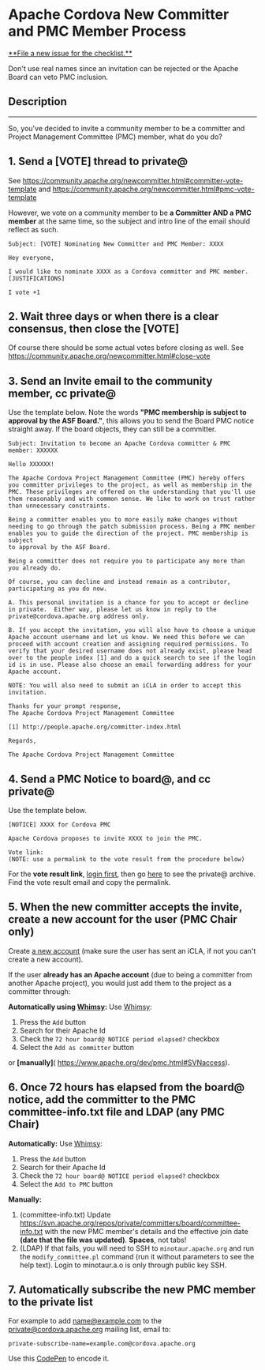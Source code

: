 # Apache Cordova New Committer and PMC Member Process


<a href="https://github.com/apache/cordova-new-committer-and-pmc/issues/new" class="btn btn-primary float-right" role="button" data-hotkey="c">
**File a new issue for the checklist.**</a>

Don't use real names since an invitation can be rejected or the Apache Board can veto PMC inclusion.

## Description
---

So, you've decided to invite a community member to be a committer and Project Management Committee (PMC) member, what do you do?

## 1. Send a [VOTE] thread to private@

See https://community.apache.org/newcommitter.html#committer-vote-template and https://community.apache.org/newcommitter.html#pmc-vote-template

However, we vote on a community member to be **a Committer AND a PMC member** at the same time, so the subject and intro line of the email should reflect as such.



```
Subject: [VOTE] Nominating New Committer and PMC Member: XXXX

Hey everyone,

I would like to nominate XXXX as a Cordova committer and PMC member.
[JUSTIFICATIONS]

I vote +1
```

## 2. Wait three days or when there is a clear consensus, then close the [VOTE]

Of course there should be some actual votes before closing as well. See https://community.apache.org/newcommitter.html#close-vote

## 3. Send an Invite email to the community member, cc private@

Use the template below. Note the words **"PMC membership is subject
to approval by the ASF Board."**, this allows you to send the Board PMC notice straight away. If the board objects, they can still be a committer.

```
Subject: Invitation to become an Apache Cordova committer & PMC member: XXXXXX

Hello XXXXXX!
 
The Apache Cordova Project Management Committee (PMC) hereby offers
you committer privileges to the project, as well as membership in the
PMC. These privileges are offered on the understanding that you'll use
them reasonably and with common sense. We like to work on trust rather
than unnecessary constraints.

Being a committer enables you to more easily make changes without
needing to go through the patch submission process. Being a PMC member
enables you to guide the direction of the project. PMC membership is subject
to approval by the ASF Board.

Being a committer does not require you to participate any more than
you already do.

Of course, you can decline and instead remain as a contributor,
participating as you do now.

A. This personal invitation is a chance for you to accept or decline
in private.  Either way, please let us know in reply to the
private@cordova.apache.org address only.

B. If you accept the invitation, you will also have to choose a unique
Apache account username and let us know. We need this before we can
proceed with account creation and assigning required permissions. To
verify that your desired username does not already exist, please head
over to the people index [1] and do a quick search to see if the login
id is in use. Please also choose an email forwarding address for your
Apache account.

NOTE: You will also need to submit an iCLA in order to accept this invitation.

Thanks for your prompt response,
The Apache Cordova Project Management Committee

[1] http://people.apache.org/committer-index.html

Regards,

The Apache Cordova Project Management Committee
```

## 4. Send a PMC Notice to board@, and cc private@

Use the template below. 

```
[NOTICE] XXXX for Cordova PMC

Apache Cordova proposes to invite XXXX to join the PMC.

Vote link:  
(NOTE: use a permalink to the vote result from the procedure below)
```

For the **vote result link**, 
[login first](https://lists.apache.org/oauth.html), then go [here](http://lists.apache.org/list.html?private@cordova.apache.org) to see the private@ archive. Find the vote result email and copy the permalink.

## 5. When the new committer accepts the invite, create a new account for the user (PMC Chair only)

Create [a new account](https://whimsy.apache.org/officers/acreq) (make sure the user has sent an iCLA, if not you can't create a new account).

If the user **already has an Apache account** (due to being a committer from another Apache project), you would just add them to the project as a committer through: 

**Automatically using [Whimsy](https://whimsy.apache.org/roster/committee/cordova):**
Use [Whimsy](https://whimsy.apache.org/roster/committee/cordova):
1. Press the `Add` button
2. Search for their Apache Id
3. Check the `72 hour board@ NOTICE period elapsed?` checkbox
4. Select the `Add as committer` button

or **[manually]**( https://www.apache.org/dev/pmc.html#SVNaccess).

## 6. Once 72 hours has elapsed from the board@ notice, add the committer to the PMC committee-info.txt file and LDAP (any PMC Chair)

**Automatically:**
Use [Whimsy](https://whimsy.apache.org/roster/committee/cordova):
1. Press the `Add` button
2. Search for their Apache Id
3. Check the `72 hour board@ NOTICE period elapsed?` checkbox
4. Select the `Add to PMC` button

**Manually:**
1. (committee-info.txt) Update https://svn.apache.org/repos/private/committers/board/committee-info.txt with the new PMC member's details and the effective join date **(date that the file was updated)**. **Spaces**, not tabs!
2. (LDAP) If that fails, you will need to SSH to `minotaur.apache.org` and run the `modify_committee.pl` command (run it without parameters to see the help text). Login to minotaur.a.o is only through public key SSH.

## 7. Automatically subscribe the new PMC member to the private list

For example to add name@example.com to the private@cordova.apache.org mailing list, email to:
```
private-subscribe-name=example.com@cordova.apache.org
```
Use this [CodePen](https://codepen.io/shazron/pen/yXVbXr) to encode it.






